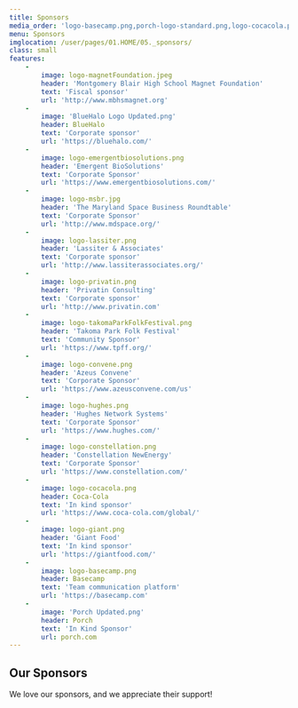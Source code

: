 ```yaml
---
title: Sponsors
media_order: 'logo-basecamp.png,porch-logo-standard.png,logo-cocacola.png,logo-convene.png,logo-emergentbiosolutions.png,logo-giant.png,logo-iai.png,logo-magnetFoundation.jpeg,logo-msbr.jpg,logo-privatin.png,logo-takomaParkFolkFestival.png,logo-lassiter.png,logo-hughes.png,logo-constellation.png,coca-cola-logo.png,emergent-biosolutions-logo.png,flag-picture-01.jpg,msbr-logo.jpg,basecamplogo.png,tpms folk festival.png,convene-logo.png,logo-hughes-original.png,basecamplogo-original.png,convene-logo-original.png,logo-cocacola-original.png,logo-emergentbiosolutions-original.png,privatinlogo.png,logo-constellation-original.png,iailogo.png,coca-cola-logo-original.png,logo-convene-original.png,logo-iai-original.png,emergent-biosolutions-logo-original.png,logo-takomaParkFolkFestival-original.png,logo-privatin-original.png,flag-picture-01-original.jpg,logo-lassiter-original.png,logo-msbr-original.jpg,logo-basecamp-original.png,porch-logo-standard-original.png,iailogo-original.png,msbr-logo-original.jpg,logo-giant-original.png,privatinlogo-original.png,BlueHalo Logo Updated.png,Porch Updated.png'
menu: Sponsors
imglocation: /user/pages/01.HOME/05._sponsors/
class: small
features:
    -
        image: logo-magnetFoundation.jpeg
        header: 'Montgomery Blair High School Magnet Foundation'
        text: 'Fiscal sponsor'
        url: 'http://www.mbhsmagnet.org'
    -
        image: 'BlueHalo Logo Updated.png'
        header: BlueHalo
        text: 'Corporate sponsor'
        url: 'https://bluehalo.com/'
    -
        image: logo-emergentbiosolutions.png
        header: 'Emergent BioSolutions'
        text: 'Corporate Sponsor'
        url: 'https://www.emergentbiosolutions.com/'
    -
        image: logo-msbr.jpg
        header: 'The Maryland Space Business Roundtable'
        text: 'Corporate Sponsor'
        url: 'http://www.mdspace.org/'
    -
        image: logo-lassiter.png
        header: 'Lassiter & Associates'
        text: 'Corporate sponsor'
        url: 'http://www.lassiterassociates.org/'
    -
        image: logo-privatin.png
        header: 'Privatin Consulting'
        text: 'Corporate sponsor'
        url: 'http://www.privatin.com'
    -
        image: logo-takomaParkFolkFestival.png
        header: 'Takoma Park Folk Festival'
        text: 'Community Sponsor'
        url: 'https://www.tpff.org/'
    -
        image: logo-convene.png
        header: 'Azeus Convene'
        text: 'Corporate Sponsor'
        url: 'https://www.azeusconvene.com/us'
    -
        image: logo-hughes.png
        header: 'Hughes Network Systems'
        text: 'Corporate Sponsor'
        url: 'https://www.hughes.com/'
    -
        image: logo-constellation.png
        header: 'Constellation NewEnergy'
        text: 'Corporate Sponsor'
        url: 'https://www.constellation.com/'
    -
        image: logo-cocacola.png
        header: Coca-Cola
        text: 'In kind sponsor'
        url: 'https://www.coca-cola.com/global/'
    -
        image: logo-giant.png
        header: 'Giant Food'
        text: 'In kind sponsor'
        url: 'https://giantfood.com/'
    -
        image: logo-basecamp.png
        header: Basecamp
        text: 'Team communication platform'
        url: 'https://basecamp.com'
    -
        image: 'Porch Updated.png'
        header: Porch
        text: 'In Kind Sponsor'
        url: porch.com
---
```


## **Our Sponsors**
We love our sponsors, and we appreciate their support!

